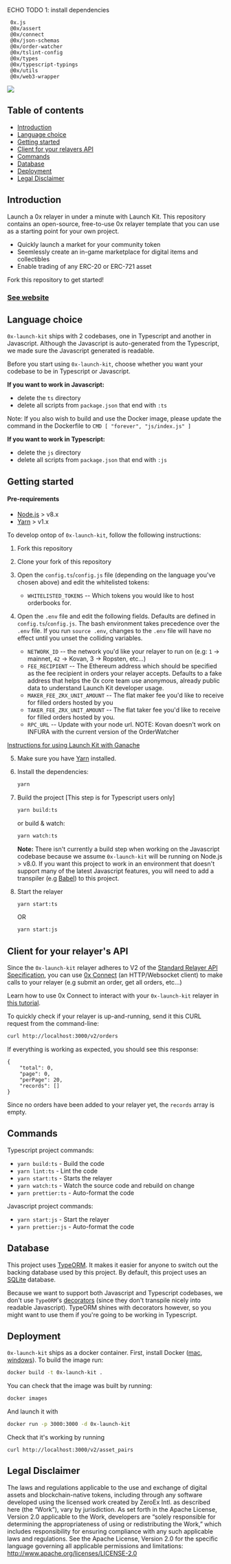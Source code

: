 ECHO TODO 1: install dependencies

     0x.js 
     @0x/assert
     @0x/connect
     @0x/json-schemas
     @0x/order-watcher
     @0x/tslint-config
     @0x/types
     @0x/typescript-typings
     @0x/utils
     @0x/web3-wrapper

<img src="launch_kit_banner.png">

## Table of contents

-   [Introduction](#introduction)
-   [Language choice](#language-choice)
-   [Getting started](#getting-started)
-   [Client for your relayers API](#client-for-your-relayers-api)
-   [Commands](#commands)
-   [Database](#database)
-   [Deployment](#deployment)
-   [Legal Disclaimer](#legal-disclaimer)

## Introduction

Launch a 0x relayer in under a minute with Launch Kit. This repository contains an open-source, free-to-use 0x relayer template that you can use as a starting point for your own project.

-   Quickly launch a market for your community token
-   Seemlessly create an in-game marketplace for digital items and collectibles
-   Enable trading of any ERC-20 or ERC-721 asset

Fork this repository to get started!

### [See website](https://0xproject.com/launch-kit)

## Language choice

`0x-launch-kit` ships with 2 codebases, one in Typescript and another in Javascript. Although the Javascript is auto-generated from the Typescript, we made sure the Javascript generated is readable.

Before you start using `0x-launch-kit`, choose whether you want your codebase to be in Typescript or Javascript.

**If you want to work in Javascript:**

-   delete the `ts` directory
-   delete all scripts from `package.json` that end with `:ts`

Note: If you also wish to build and use the Docker image, please update the command in the Dockerfile to `CMD [ "forever", "js/index.js" ]`

**If you want to work in Typescript:**

-   delete the `js` directory
-   delete all scripts from `package.json` that end with `:js`

## Getting started

#### Pre-requirements

-   [Node.js](https://nodejs.org/en/download/) > v8.x
-   [Yarn](https://yarnpkg.com/en/) > v1.x

To develop ontop of `0x-launch-kit`, follow the following instructions:

1. Fork this repository

2. Clone your fork of this repository

3. Open the `config.ts`/`config.js` file (depending on the language you've chosen above) and edit the whitelisted tokens:

    - `WHITELISTED_TOKENS` -- Which tokens you would like to host orderbooks for.

4. Open the `.env` file and edit the following fields. Defaults are defined in `config.ts`/`config.js`. The bash environment takes precedence over the `.env` file. If you run `source .env`, changes to the `.env` file will have no effect until you unset the colliding variables.

    - `NETWORK_ID` -- the network you'd like your relayer to run on (e.g: `1` -> mainnet, `42` -> Kovan, 3 -> Ropsten, etc...)
    - `FEE_RECIPIENT` -- The Ethereum address which should be specified as the fee recipient in orders your relayer accepts. Defaults to a fake address that helps the 0x core team use anonymous, already public data to understand Launch Kit developer usage.
    - `MAKER_FEE_ZRX_UNIT_AMOUNT` -- The flat maker fee you'd like to receive for filled orders hosted by you
    - `TAKER_FEE_ZRX_UNIT_AMOUNT` -- The flat taker fee you'd like to receive for filled orders hosted by you.
    - `RPC_URL` -- Update with your node url. NOTE: Kovan doesn't work on INFURA with the current version of the OrderWatcher
    
    
[Instructions for using Launch Kit with Ganache](https://hackmd.io/-rC79gYWRyG7h6M9jUf5qA)

5. Make sure you have [Yarn](https://yarnpkg.com/en/) installed.

6. Install the dependencies:

    ```sh
    yarn
    ```

7. Build the project [This step is for Typescript users only]

    ```sh
    yarn build:ts
    ```

    or build & watch:

    ```sh
    yarn watch:ts
    ```

    **Note:** There isn't currently a build step when working on the Javascript codebase because we assume `0x-launch-kit` will be running on Node.js > v8.0. If you want this project to work in an environment that doesn't support many of the latest Javascript features, you will need to add a transpiler (e.g [Babel](https://babeljs.io/)) to this project.

8. Start the relayer

    ```sh
    yarn start:ts
    ```

    OR

    ```sh
    yarn start:js
    ```

## Client for your relayer's API

Since the `0x-launch-kit` relayer adheres to V2 of the [Standard Relayer API Specification](https://github.com/0xProject/standard-relayer-api/), you can use [0x Connect](https://0xproject.com/docs/connect) (an HTTP/Websocket client) to make calls to your relayer (e.g submit an order, get all orders, etc...)

Learn how to use 0x Connect to interact with your `0x-launch-kit` relayer in [this tutorial](https://0xproject.com/wiki#Find,-Submit,-Fill-Order-From-Relayer).

To quickly check if your relayer is up-and-running, send it this CURL request from the command-line:

```sh
curl http://localhost:3000/v2/orders
```

If everything is working as expected, you should see this response:

```
{
    "total": 0,
    "page": 0,
    "perPage": 20,
    "records": []
}
```

Since no orders have been added to your relayer yet, the `records` array is empty.

## Commands

Typescript project commands:

-   `yarn build:ts` - Build the code
-   `yarn lint:ts` - Lint the code
-   `yarn start:ts` - Starts the relayer
-   `yarn watch:ts` - Watch the source code and rebuild on change
-   `yarn prettier:ts` - Auto-format the code

Javascript project commands:

-   `yarn start:js` - Start the relayer
-   `yarn prettier:js` - Auto-format the code

## Database

This project uses [TypeORM](https://github.com/typeorm/typeorm). It makes it easier for anyone to switch out the backing database used by this project. By default, this project uses an [SQLite](https://sqlite.org/docs.html) database.

Because we want to support both Javascript and Typescript codebases, we don't use `TypeORM`'s [decorators](https://github.com/typeorm/typeorm/blob/master/docs/decorator-reference.md) (since they don't transpile nicely into readable Javascript). TypeORM shines with decorators however, so you might want to use them if you're going to be working in Typescript.

## Deployment

`0x-launch-kit` ships as a docker container. First, install Docker ([mac](https://docs.docker.com/docker-for-mac/install/), [windows](https://docs.docker.com/docker-for-windows/install/)). To build the image run:

```sh
docker build -t 0x-launch-kit .
```

You can check that the image was built by running:

```sh
docker images
```

And launch it with

```sh
docker run -p 3000:3000 -d 0x-launch-kit
```

Check that it's working by running

```
curl http://localhost:3000/v2/asset_pairs
```

## Legal Disclaimer

The laws and regulations applicable to the use and exchange of digital assets and blockchain-native tokens, including through any software developed using the licensed work created by ZeroEx Intl. as described here (the “Work”), vary by jurisdiction. As set forth in the Apache License, Version 2.0 applicable to the Work, developers are “solely responsible for determining the appropriateness of using or redistributing the Work,” which includes responsibility for ensuring compliance with any such applicable laws and regulations.
See the Apache License, Version 2.0 for the specific language governing all applicable permissions and limitations: http://www.apache.org/licenses/LICENSE-2.0
